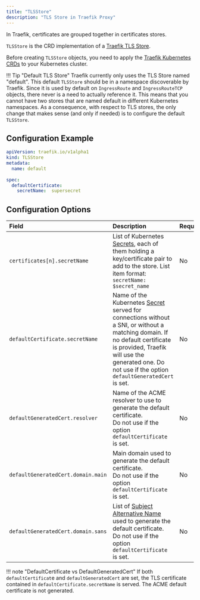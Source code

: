 ```yaml
---
title: "TLSStore"
description: "TLS Store in Traefik Proxy"
---
```


In Traefik, certificates are grouped together in certificates stores. 

`TLSStore` is the CRD implementation of a [Traefik TLS Store](../../../http/tls/tls-certificates.md#certificates-stores).

Before creating `TLSStore` objects, you need to apply the [Traefik Kubernetes CRDs](https://doc.traefik.io/traefik/reference/dynamic-configuration/kubernetes-crd/#definitions) to your Kubernetes cluster.

!!! Tip "Default TLS Store"
    Traefik currently only uses the TLS Store named "default". This default `TLSStore` should be in a namespace discoverable by Traefik. Since it is used by default on `IngressRoute` and `IngressRouteTCP` objects, there never is a need to actually reference it. This means that you cannot have two stores that are named default in different Kubernetes namespaces. As a consequence, with respect to TLS stores, the only change that makes sense (and only if needed) is to configure the default `TLSStore`.

## Configuration Example

```yaml tab="TLSStore"
apiVersion: traefik.io/v1alpha1
kind: TLSStore
metadata:
  name: default
  
spec:
  defaultCertificate:
    secretName:  supersecret
```

## Configuration Options

| Field                                  | Description    | Required |
|:---------------------------------------|:-------------------------|:---------|
| `certificates[n].secretName`                         | List of Kubernetes [Secrets](https://kubernetes.io/docs/concepts/configuration/secret/), each of them holding a key/certificate pair to add to the store. List item format: `secretName: $secret_name` | No      |
| `defaultCertificate.secretName`        | Name of the Kubernetes [Secret](https://kubernetes.io/docs/concepts/configuration/secret/) served for connections without a SNI, or without a matching domain. If no default certificate is provided, Traefik will use the generated one. Do not use if the option `defaultGeneratedCert` is set.  | No      |
| `defaultGeneratedCert.resolver`        | Name of the ACME resolver to use to generate the default certificate.<br /> Do not use if the option `defaultCertificate` is set.     | No      |
| `defaultGeneratedCert.domain.main`     | Main domain used to generate the default certificate.<br /> Do not use if the option `defaultCertificate` is set.      | No      |
| `defaultGeneratedCert.domain.sans`     | List of [Subject Alternative Name](https://en.wikipedia.org/wiki/Subject_Alternative_Name) used to generate the default certificate.<br /> Do not use if the option `defaultCertificate` is set.   | No      |

!!! note "DefaultCertificate vs DefaultGeneratedCert"
    If both `defaultCertificat`e and `defaultGeneratedCert` are set, the TLS certificate contained in `defaultCertificate.secretName` is served. The ACME default certificate is not generated.
